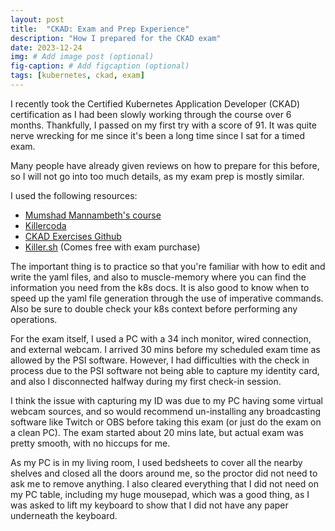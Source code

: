 ```yaml
---
layout: post
title:  "CKAD: Exam and Prep Experience"
description: "How I prepared for the CKAD exam"
date: 2023-12-24
img: # Add image post (optional)
fig-caption: # Add figcaption (optional)
tags: [kubernetes, ckad, exam]
---
```


I recently took the Certified Kubernetes Application Developer (CKAD) certification as I had been slowly working through the course over 6 months. Thankfully, I passed on my first try with a score of 91. It was quite nerve wrecking for me since it's been a long time since I sat for a timed exam.

Many people have already given reviews on how to prepare for this before, so I will not go into too much details, as my exam prep is mostly similar.

I used the following resources:
- <a href="https://www.udemy.com/course/certified-kubernetes-application-developer/">Mumshad Mannambeth's course</a>
- <a href="https://killercoda.com/">Killercoda</a>
- <a href="https://github.com/dgkanatsios/CKAD-exercises">CKAD Exercises Github</a>
- <a href="https://killer.sh/">Killer.sh</a> (Comes free with exam purchase)

The important thing is to practice so that you're familiar with how to edit and write the yaml files, and also to muscle-memory where you can find the information you need from the k8s docs. It is also good to know when to speed up the yaml file generation through the use of imperative commands. Also be sure to double check your k8s context before performing any operations. 

For the exam itself, I used a PC with a 34 inch monitor, wired connection, and external webcam. I arrived 30 mins before my scheduled exam time as allowed by the PSI software. However, I had difficulties with the check in process due to the PSI software not being able to capture my identity card, and also I disconnected halfway during my first check-in session. 

I think the issue with capturing my ID was due to my PC having some virtual webcam sources, and so would recommend un-installing any broadcasting software like Twitch or OBS before taking this exam (or just do the exam on a clean PC). The exam started about 20 mins late, but actual exam was pretty smooth, with no hiccups for me.

As my PC is in my living room, I used bedsheets to cover all the nearby shelves and closed all the doors around me, so the proctor did not need to ask me to remove anything. I also cleared everything that I did not need on my PC table, including my huge mousepad, which was a good thing, as I was asked to lift my keyboard to show that I did not have any paper underneath the keyboard.